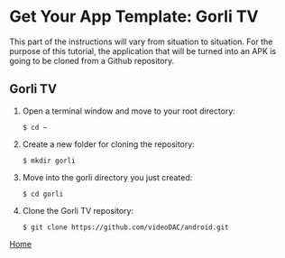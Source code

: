 # Get Your App Template: Gorli TV

This part of the instructions will vary from situation to situation.  For the purpose of this tutorial, the application that will be turned into an APK is going to be cloned from a Github repository.

## Gorli TV

1.  Open a terminal window and move to your root directory: 

    ```
    $ cd ~
    ```

2.  Create a new folder for cloning the repository: 

    ```
    $ mkdir gorli
    ```

3.  Move into the gorli directory you just created: 

    ```
    $ cd gorli
    ```

4.  Clone the Gorli TV repository: 

    ```
    $ git clone https://github.com/videoDAC/android.git
    ```

[Home](../../README.md)

